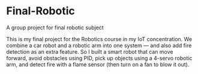# Final-Robotic
A group project for final robotic subject

This is my final project for the Robotics course in my IoT concentration. We combine a car robot and a robotic arm into one system — and also add fire detection as an extra feature. So I built a smart robot that can move forward, avoid obstacles using PID, pick up objects using a 4-servo robotic arm, and detect fire with a flame sensor (then turn on a fan to blow it out).
